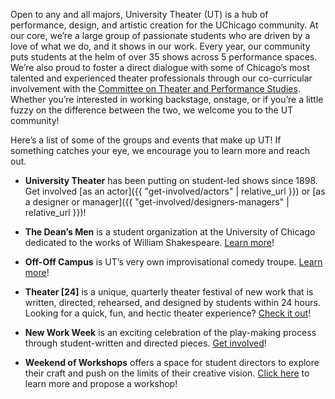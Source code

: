Open to any and all majors, University Theater (UT) is a hub of performance, design, and artistic creation for the UChicago community. At our core, we’re a large group of passionate students who are driven by a love of what we do, and it shows in our work. Every year, our community puts students at the helm of over 35 shows across 5 performance spaces. We’re also proud to foster a direct dialogue with some of Chicago’s most talented and experienced theater professionals through our co-curricular involvement with the [Committee on Theater and Performance Studies](https://taps.uchicago.edu). Whether you’re interested in working backstage, onstage, or if you’re a little fuzzy on the difference between the two, we welcome you to the UT community!

Here’s a list of some of the groups and events that make up UT! If something catches your eye, we encourage you to learn more and reach out.

- **University Theater** has been putting on student-led shows since 1898. Get involved [as an actor]({{ "get-involved/actors" | relative_url }}) or [as a designer or manager]({{ "get-involved/designers-managers" | relative_url }})!

- **The Dean’s Men** is a student organization at the University of Chicago dedicated to the works of William Shakespeare. [Learn more](https://www.facebook.com/thedeansmen/)!

- **Off-Off Campus** is UT’s very own improvisational comedy troupe. [Learn more](https://offoffcampus.org/)!

- **Theater [24]** is a unique, quarterly theater festival of new work that is written, directed, rehearsed, and designed by students within 24 hours. Looking for a quick, fun, and hectic theater experience? [Check it out](https://www.facebook.com/24hrtheater)!

- **New Work Week** is an exciting celebration of the play-making process through student-written and directed pieces. [Get involved](https://taps.uchicago.edu/performance/new-work-week-2021)!

- **Weekend of Workshops** offers a space for student directors to explore their craft and push on the limits of their creative vision. [Click here](https://docs.google.com/document/d/1dzDkBSw-pfvZGrv60M3INPljW6JH5gYglF1t8eCwMjw/edit) to learn more and propose a workshop!
